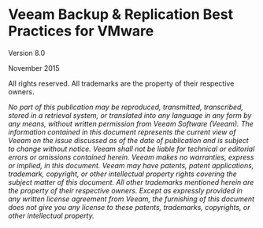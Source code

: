 Veeam Backup & Replication Best Practices for VMware
=======

Version 8.0

November 2015

All rights reserved. All trademarks are the property of their respective
owners.

*No part of this publication may be reproduced, transmitted, transcribed,
stored in a retrieval system, or translated into any language in any
form by any means, without written permission from Veeam Software
(Veeam). The information contained in this document represents the
current view of Veeam on the issue discussed as of the date of
publication and is subject to change without notice. Veeam shall not be
liable for technical or editorial errors or omissions contained herein.
Veeam makes no warranties, express or implied, in this document. Veeam
may have patents, patent applications, trademark, copyright, or other
intellectual property rights covering the subject matter of this
document. All other trademarks mentioned herein are the property of
their respective owners. Except as expressly provided in any written
license agreement from Veeam, the furnishing of this document does not
give you any license to these patents, trademarks, copyrights, or other
intellectual property.*
